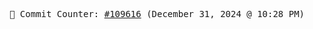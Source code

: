 <p align="center">
    <samp>
        📮 Commit Counter: <a href="https://github.com/Javascript-void0/Javascript-void0/commits/main">#109616</a> (December 31, 2024 @ 10:28 PM)
    </samp>
</p>